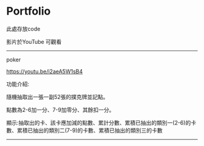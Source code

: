 # Portfolio

此處存放code

影片於YouTube 可觀看

----

poker

https://youtu.be/i2aeA5W1sB4

功能介紹:

隨機抽取出一張一副52張的撲克牌並記點。

點數為2-6加一分、7-9加零分、其餘扣一分。

顯示:抽取出的卡、該卡應加減的點數、累計分數、累積已抽出的類別一(2-6)的卡數、累積已抽出的類別二(7-9)的卡數、累積已抽出的類別三的卡數

----

